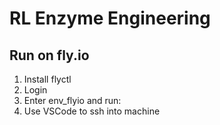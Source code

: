 # RL Enzyme Engineering

## Run on fly.io

1. Install flyctl
2. Login
3. Enter env_flyio and run: 
4. Use VSCode to ssh into machine